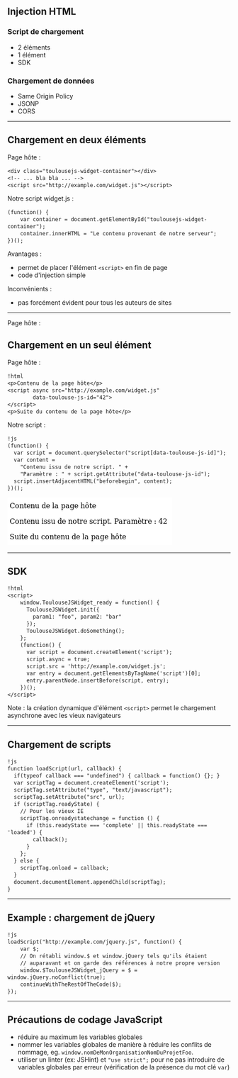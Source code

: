 ## Injection HTML

### Script de chargement

* 2 éléments
* 1 élément
* SDK

### Chargement de données

* Same Origin Policy
* JSONP
* CORS

---

## Chargement en deux éléments

Page hôte :

```
<div class="toulousejs-widget-container"></div>
<!-- ... bla bla ... -->
<script src="http://example.com/widget.js"></script>
```

Notre script widget.js :

```
(function() {
    var container = document.getElementById("toulousejs-widget-container");
    container.innerHTML = "Le contenu provenant de notre serveur";
})();
```

Avantages :

* permet de placer l'élément `<script>` en fin de page
* code d'injection simple

Inconvénients :

* pas forcément évident pour tous les auteurs de sites

---

Page hôte :

## Chargement en un seul élément

Page hôte :

```
!html
<p>Contenu de la page hôte</p>
<script async src="http://example.com/widget.js"
        data-toulouse-js-id="42">
</script>
<p>Suite du contenu de la page hôte</p>
```

Notre script :

```
!js
(function() {
  var script = document.querySelector("script[data-toulouse-js-id]");
  var content = 
    "Contenu issu de notre script. " +
    "Paramètre : " + script.getAttribute("data-toulouse-js-id");
  script.insertAdjacentHTML("beforebegin", content);
})();
```

![](/assets/single-element.png)

---

## SDK

```
!html
<script>
    window.ToulouseJSWidget_ready = function() {
      ToulouseJSWidget.init({
        param1: "foo", param2: "bar"
      });
      ToulouseJSWidget.doSomething();
    };
    (function() {
      var script = document.createElement('script');
      script.async = true;
      script.src = 'http://example.com/widget.js';
      var entry = document.getElementsByTagName('script')[0];
      entry.parentNode.insertBefore(script, entry);
    })();
</script>
```

Note : la création dynamique d'élément `<script>` permet le chargement asynchrone avec les vieux navigateurs

---

## Chargement de scripts

```
!js
function loadScript(url, callback) {
  if(typeof callback === "undefined") { callback = function() {}; }
  var scriptTag = document.createElement('script');
  scriptTag.setAttribute("type", "text/javascript");
  scriptTag.setAttribute("src", url);
  if (scriptTag.readyState) {
    // Pour les vieux IE
    scriptTag.onreadystatechange = function () {
      if (this.readyState === 'complete' || this.readyState === 'loaded') {
        callback();
      }
    };
  } else {
    scriptTag.onload = callback;
  }
  document.documentElement.appendChild(scriptTag);
}
```

---

## Example : chargement de jQuery

```
!js
loadScript("http://example.com/jquery.js", function() {
    var $;
    // On rétabli window.$ et window.jQuery tels qu'ils étaient
    // auparavant et on garde des références à notre propre version
    window.$ToulouseJSWidget_jQuery = $ = window.jQuery.noConflict(true);
    continueWithTheRestOfTheCode($);
});
```

---

## Précautions de codage JavaScript

* réduire au maximum les variables globales
* nommer les variables globales de manière à réduire les conflits de nommage, eg. `window.nomDeMonOrganisationNomDuProjetFoo`.
* utiliser un linter \(ex: JSHint\) et `"use strict";` pour ne pas introduire de variables globales par erreur \(vérification de la présence du mot clé `var`\)



